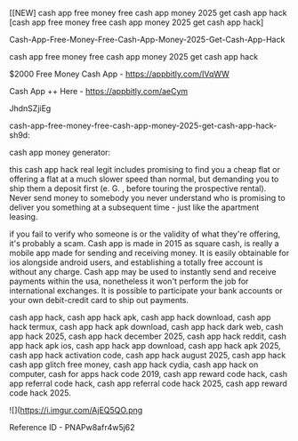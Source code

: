 [[NEW] cash app free money free cash app money 2025 get cash app hack [cash app free money free cash app money 2025 get cash app hack]

Cash-App-Free-Money-Free-Cash-App-Money-2025-Get-Cash-App-Hack

cash app free money free cash app money 2025 get cash app hack

$2000 Free Money Cash App -  https://appbitly.com/IVqWW


Cash App ++ Here - https://appbitly.com/aeCym


JhdnSZjiEg

cash-app-free-money-free-cash-app-money-2025-get-cash-app-hack-sh9d:

cash app money generator:

this cash app hack real legit includes promising to find you a cheap flat or offering a flat at a much slower speed than normal, but demanding you to ship them a deposit first (e. G. , before touring the prospective rental). Never send money to somebody you never understand who is promising to deliver you something at a subsequent time - just like the apartment leasing.

if you fail to verify who someone is or the validity of what they're offering, it's probably a scam. Cash app is made in 2015 as square cash, is really a mobile app made for sending and receiving money. It is easily obtainable for ios alongside android users, and establishing a totally free account is without any charge. Cash app may be used to instantly send and receive payments within the usa, nonetheless it won't perform the job for international exchanges. It is possible to participate your bank accounts or your own debit-credit card to ship out payments.

cash app hack, cash app hack apk, cash app hack download, cash app hack termux, cash app hack apk download, cash app hack dark web, cash app hack 2025, cash app hack december 2025, cash app hack reddit, cash app hack apk ios, cash app hack app download, cash app hack apk 2025, cash app hack activation code, cash app hack august 2025, cash app hack cash app glitch free money, cash app hack cydia, cash app hack on computer, cash for apps hack code 2019, cash app reward code hack, cash app referral code hack, cash app referral code hack 2025, cash app reward code hack 2025.

![](https://i.imgur.com/AjEQ5QO.png

Reference ID - PNAPw8afr4w5j62